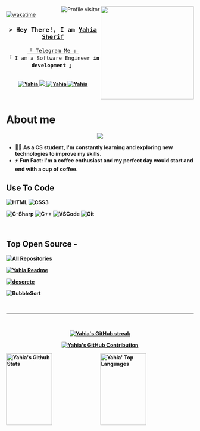 <!--
<h2 align="center">
  Welcome to Al Siam World!
  <img src="https://media.giphy.com/media/hvRJCLFzcasrR4ia7z/giphy.gif" width="28">
</h2>
-->

<!--
<p align="center">
  <a href="https://github.com/alsiam"><img src="https://readme-typing-svg.herokuapp.com/?lines=Self%20Taught%20Programmer;Front%20End%20Developer;1.5%2B%20years%20of%20coding%20experience;Always%20learning%20new%20things&center=true&width=380&height=45"></a>
</p>

 -->
<img width="250" align="right" src="https://c.tenor.com/_DOBjnGspYAAAAAM/code-coding.gif">
<a href="https://komarev.com/ghpvc/?username=Yahiasherif002">
  <img align="right" src="https://komarev.com/ghpvc/?username=Yahiasherif002&label=Visitors&color=0e75b6&style=flat" alt="Profile visitor" />
</a>


[![wakatime](https://wakatime.com/badge/user/462ec29e-0bc8-43ac-add1-5948d161994a.svg)](https://wakatime.com/@462ec29e-0bc8-43ac-add1-5948d161994a)
<!-- Intro  -->
<h3 align="center">
        <samp>&gt; Hey There!, I am
                <b><a target="_blank" href="https://Yahiasherif.com">Yahia Sherif</a></b>
        </samp>
</h3>


<p align="center"> 
  <samp>
    <a href="https://t.me/Yahiasheriif">「 Telegram Me 」</a>
    <br>
    「 I am a Software Engineer <b>in development<b> 」
    <br>
    <br>
  </samp>
</p>

<p align="center">

 <a href="https://www.linkedin.com/in/yahia-sherif-6b5082255/" target="_blank">
  <img src="https://img.shields.io/badge/Yahia-0077B5?style=for-the-badge&logo=linkedin&logoColor=white" alt="Yahia"/>
 </a>
 <a href="https://twitter.com/Yahiasheriif" target="_blank">
  <img src="https://img.shields.io/badge/Yahia-1DA1F2?style=for-the-badge&logo=twitter&logoColor=white" />
 </a>
 <a href="https://instagram.com/Yahiasheriif_ibrahim" target="_blank">
  <img src="https://img.shields.io/badge/Yahia-fe4164?style=for-the-badge&logo=instagram&logoColor=white" alt="Yahia" />
 </a> 
 <a href="https://facebook.com/yahia.sherif.18" target="_blank">
  <img src="https://img.shields.io/badge/Yahia-20BEFF?&style=for-the-badge&logo=facebook&logoColor=white" alt="Yahia"  />
  </a> 
</p>
<br />

<!-- About Section -->
 # About me
 
<p align="center">
  <a href="https://github.com/DenverCoder1/readme-typing-svg"><img src="https://readme-typing-svg.herokuapp.com/?lines=Back-End%20web%20developer;Always%20learning%20new%20things&font=Fira%20Code&center=true&width=440&height=45&color=f75c7e&vCenter=true&size=22"></a>
</p> 

<!--- 🏢 I'm a Software Engineer -->
- 👨‍💻 As a CS student, I'm constantly learning and exploring new technologies to improve my skills.
- ⚡ Fun Fact: I'm a coffee enthusiast and my perfect day would start and end with a cup of coffee.

## Use To Code

<!--![Javascript](https://img.shields.io/badge/Javascript-F0DB4F?style=for-the-badge&labelColor=black&logo=javascript&logoColor=F0DB4F)
![Typescript](https://img.shields.io/badge/Typescript-007acc?style=for-the-badge&labelColor=black&logo=typescript&logoColor=007acc)
![React](https://img.shields.io/badge/-React-61DBFB?style=for-the-badge&labelColor=black&logo=react&logoColor=61DBFB)
![React Native](https://img.shields.io/badge/React_Native-20232A?style=for-the-badge&logo=react&logoColor=61DAFB)
![Next.js](https://img.shields.io/badge/next.js-000000?style=for-the-badge&logo=nextdotjs&logoColor=white)
![Nodejs](https://img.shields.io/badge/Nodejs-3C873A?style=for-the-badge&labelColor=black&logo=node.js&logoColor=3C873A)
![Express.js](https://img.shields.io/badge/Express.js-000000?style=for-the-badge&logo=express&logoColor=white)
![MongoDB](https://img.shields.io/badge/MongoDB-4EA94B?style=for-the-badge&logo=mongodb&logoColor=white) -->
![HTML](https://img.shields.io/badge/HTML5-E34F26?style=for-the-badge&logo=html5&logoColor=white)
![CSS3](https://img.shields.io/badge/CSS3-1572B6?style=for-the-badge&logo=css3&logoColor=white)
<!--![SASS Badge](https://img.shields.io/badge/Sass-CC6699?style=for-the-badge&logo=sass&logoColor=white)-->
![C-Sharp](https://img.shields.io/badge/C%23-239120?style=for-the-badge&logo=c-sharp&logoColor=white)
![C++](https://img.shields.io/badge/C%2B%2B-00599C?style=for-the-badge&logo=c%2B%2B&logoColor=white)
![VSCode](https://img.shields.io/badge/Visual_Studio-0078d7?style=for-the-badge&logo=visual%20studio&logoColor=white)
![Git](https://img.shields.io/badge/Git-F05032?style=for-the-badge&logo=git&logoColor=white)

<br/>

## Top Open Source -
<p align="left">
  <a href="https://github.com/Yahiasherif002?tab=repositories" target="_blank"><img alt="All Repositories" title="All Repositories" src="https://img.shields.io/badge/-All%20Repos-2962FF?style=for-the-badge&logo=koding&logoColor=white"/></a>
</p>


[![Yahia Readme](https://github-readme-stats.vercel.app/api/pin/?username=Yahiasherif002&repo=Yahiasherif002&border_color=7F3FBF&bg_color=0D1117&title_color=C9D1D9&text_color=8B949E&icon_color=7F3FBF)](https://github.com/Yahiasherif002/Yahiasherif002)

 [![descrete](https://github-readme-stats.vercel.app/api/pin/?username=Yahiasherif002&repo=descreteProject&border_color=7F3FBF&bg_color=0D1117&title_color=C9D1D9&text_color=8B949E&icon_color=7F3FBF)](https://github.com/Yahiasherif002/descreteProject)

 ![BubbleSort](https://github-readme-stats.vercel.app/api/pin/?username=Yahiasherif002&repo=BubbleSort&border_color=7F3FBF&bg_color=0D1117&title_color=C9D1D9&text_color=8B949E&icon_color=7F3FBF)


</p>

<br/>
<hr/>
<br/>

<p align="center">
  <a href="https://github.com/">
    <img src="https://github-readme-streak-stats.herokuapp.com/?user=Yahiasherif002&theme=radical&border=7F3FBF&background=0D1117" alt="Yahia's GitHub streak"/>
  </a>
</p>

<p align="center">
  <a href="https://github.com/Yahiasherif002">
    <img src="https://github-profile-summary-cards.vercel.app/api/cards/profile-details?username=Yahiasherif002&theme=radical" alt="Yahia's GitHub Contribution"/>
  </a>
</p>

<a> 
    <a href="https://github.com/Yahiasherif002"><img alt="Yahia's Github Stats" src="https://denvercoder1-github-readme-stats.vercel.app/api?username=Yahiasherif002&show_icons=true&count_private=true&theme=react&border_color=7F3FBF&bg_color=0D1117&title_color=F85D7F&icon_color=F8D866" height="192px" width="49.5%"/></a>
  <a href="https://github.com/Yahiasherif002"><img alt="Yahia' Top Languages" src="https://denvercoder1-github-readme-stats.vercel.app/api/top-langs/?username=Yahiasherif002&langs_count=8&layout=compact&theme=react&border_color=7F3FBF&bg_color=0D1117&title_color=F85D7F&icon_color=F8D866" height="192px" width="49.5%"/></a>
  <br/>
</a>


